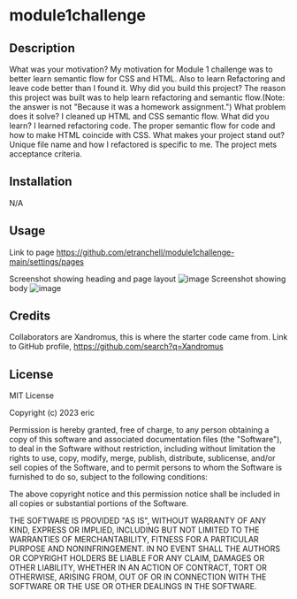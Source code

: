 # module1challenge

## Description

What was your motivation?
My motivation for Module 1 challenge was to better learn semantic flow for CSS and HTML.  Also to learn Refactoring and leave code better than I found it.
Why did you build this project? The reason this project was built was to help learn refactoring and semantic flow.(Note: the answer is not "Because it was a homework assignment.")
What problem does it solve? I cleaned up HTML and CSS semantic flow.
What did you learn? I learned refactoring code.  The proper semantic flow for code and how to make HTML coincide with CSS. 
What makes your project stand out? Unique file name and how I refactored is specific to me. The project mets acceptance criteria. 


## Installation

N/A

## Usage


Link to page https://github.com/etranchell/module1challenge-main/settings/pages

Screenshot showing heading and page layout
![image](https://user-images.githubusercontent.com/123092979/217985890-e20e6c51-16c7-419b-9d48-0da2f2bdc024.png)
Screenshot showing body 
![image](https://user-images.githubusercontent.com/123092979/217986188-497a937b-4c97-4f04-a536-1af80a16d1f2.png)



## Credits

Collaborators are Xandromus, this is where the starter code came from.  Link to GitHub profile, https://github.com/search?q=Xandromus


## License

MIT License

Copyright (c) 2023 eric

Permission is hereby granted, free of charge, to any person obtaining a copy
of this software and associated documentation files (the "Software"), to deal
in the Software without restriction, including without limitation the rights
to use, copy, modify, merge, publish, distribute, sublicense, and/or sell
copies of the Software, and to permit persons to whom the Software is
furnished to do so, subject to the following conditions:

The above copyright notice and this permission notice shall be included in all
copies or substantial portions of the Software.

THE SOFTWARE IS PROVIDED "AS IS", WITHOUT WARRANTY OF ANY KIND, EXPRESS OR
IMPLIED, INCLUDING BUT NOT LIMITED TO THE WARRANTIES OF MERCHANTABILITY,
FITNESS FOR A PARTICULAR PURPOSE AND NONINFRINGEMENT. IN NO EVENT SHALL THE
AUTHORS OR COPYRIGHT HOLDERS BE LIABLE FOR ANY CLAIM, DAMAGES OR OTHER
LIABILITY, WHETHER IN AN ACTION OF CONTRACT, TORT OR OTHERWISE, ARISING FROM,
OUT OF OR IN CONNECTION WITH THE SOFTWARE OR THE USE OR OTHER DEALINGS IN THE
SOFTWARE.








